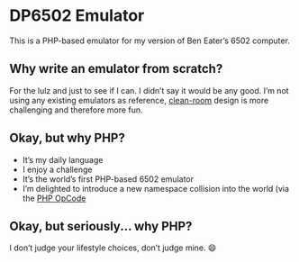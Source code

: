 # DP6502 Emulator

This is a PHP-based emulator for my version of Ben Eater’s 6502 computer.

## Why write an emulator from scratch?

For the lulz and just to see if I can. I didn’t say it would be any good. I’m not using any existing emulators as reference, [clean-room](https://en.wikipedia.org/wiki/Clean_room_design) design is more challenging and therefore more fun.

## Okay, but why PHP?

- It’s my daily language
- I enjoy a challenge
- It’s the world’s first PHP-based 6502 emulator
- I’m delighted to introduce a new namespace collision into the world (via the [PHP OpCode](https://sites.google.com/site/6502asembly/6502-instruction-set/php)

## Okay, but seriously... why PHP?

I don’t judge your lifestyle choices, don’t judge mine. :smile:
